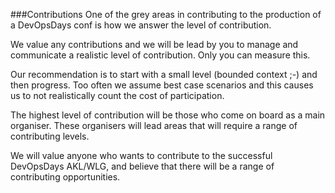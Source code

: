 ###Contributions
One of the grey areas in contributing to the production of a DevOpsDays conf is how we answer the level of contribution.

We value any contributions and we will be lead by you to manage and communicate a realistic level of contribution. Only you can measure this.

Our recommendation is to start with a  small level (bounded context ;-) and then progress. Too often we assume best case scenarios and this causes us to not realistically count the cost of participation.

The highest level of contribution will be those who come on board as a main organiser. These organisers will lead areas that will require a range of contributing levels.

We will value anyone who wants to contribute to the successful DevOpsDays AKL/WLG, and believe that there will be a range of contributing opportunities.
